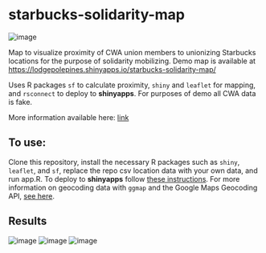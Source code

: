 # starbucks-solidarity-map

![image](https://user-images.githubusercontent.com/53026628/178120026-991be686-6979-43b5-a4a2-2ca75b1606b4.png)

Map to visualize proximity of CWA union members to unionizing Starbucks locations for the purpose of solidarity mobilizing. Demo map is available at https://lodgepolepines.shinyapps.io/starbucks-solidarity-map/

Uses R packages `sf` to calculate proximity, `shiny` and `leaflet` for mapping, and `rsconnect` to deploy to **shinyapps**. For purposes of demo all CWA data is fake.

More information available here: [link](https://docs.google.com/presentation/d/1FN4ok-iPdDFvUFGlbDQari5CbZ15lxX_p4kvZ0sVY-w/edit#slide=id.ge9090756a_1_58)

## To use:

Clone this repository, install the necessary R packages such as `shiny`, `leaflet`, and `sf`, replace the repo csv location data with your own data, and run app.R. To deploy to **shinyapps** follow [these instructions](https://shiny.rstudio.com/articles/shinyapps.html). For more information on geocoding data with `ggmap` and the Google Maps Geocoding API, [see here](https://www.shanelynn.ie/massive-geocoding-with-r-and-google-maps/).  

## Results
![image](https://user-images.githubusercontent.com/53026628/178164300-6ff64549-1b09-48da-b4bb-7779113286a3.png)
![image](https://user-images.githubusercontent.com/53026628/178164308-1a69f613-8331-4e03-a6c7-be79648ef2c5.png)
![image](https://user-images.githubusercontent.com/53026628/178164313-05719ec5-e7ce-4b47-9869-ed4f0d061cea.png)

